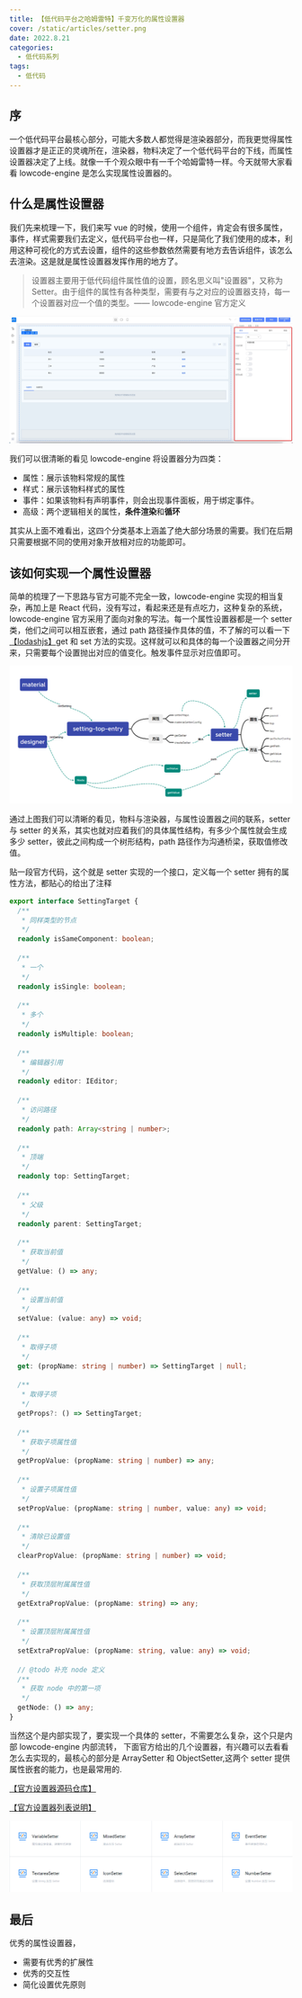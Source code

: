 ```yaml
---
title: 【低代码平台之哈姆雷特】千变万化的属性设置器
cover: /static/articles/setter.png
date: 2022.8.21
categories:
  - 低代码系列
tags: 
  - 低代码
---
```


## 序

一个低代码平台最核心部分，可能大多数人都觉得是渲染器部分，而我更觉得属性设置器才是正正的灵魂所在，渲染器，物料决定了一个低代码平台的下线，而属性设置器决定了上线。就像一千个观众眼中有一千个哈姆雷特一样。今天就带大家看看 lowcode-engine 是怎么实现属性设置器的。

## 什么是属性设置器

我们先来梳理一下，我们来写 vue 的时候，使用一个组件，肯定会有很多属性，事件，样式需要我们去定义，低代码平台也一样，只是简化了我们使用的成本，利用这种可视化的方式去设置，组件的这些参数依然需要有地方去告诉组件，该怎么去渲染。这是就是属性设置器发挥作用的地方了。

> 设置器主要用于低代码组件属性值的设置，顾名思义叫"设置器"，又称为 Setter。由于组件的属性有各种类型，需要有与之对应的设置器支持，每一个设置器对应一个值的类型。—— lowcode-engine 官方定义

![物料](/static/articles/setter.png)

我们可以很清晰的看见 lowcode-engine 将设置器分为四类：

- 属性：展示该物料常规的属性
- 样式：展示该物料样式的属性
- 事件：如果该物料有声明事件，则会出现事件面板，用于绑定事件。
- 高级：两个逻辑相关的属性，**条件渲染**和**循环**

其实从上面不难看出，这四个分类基本上涵盖了绝大部分场景的需要。我们在后期只需要根据不同的使用对象开放相对应的功能即可。

## 该如何实现一个属性设置器

简单的梳理了一下思路与官方可能不完全一致，lowcode-engine 实现的相当复杂，再加上是 React 代码，没有写过，看起来还是有点吃力，这种复杂的系统，lowcode-engine 官方采用了面向对象的写法。每一个属性设置器都是一个 setter 类，他们之间可以相互嵌套，通过 path 路径操作具体的值，不了解的可以看一下[【lodashjs】](https://www.lodashjs.com/)get 和 set 方法的实现。这样就可以和具体的每一个设置器之间分开来，只需要每个设置抛出对应的值变化。触发事件显示对应值即可。

![setter](/static/articles/setter1.png)

通过上图我们可以清晰的看见，物料与渲染器，与属性设置器之间的联系，setter 与 setter 的关系，其实也就对应着我们的具体属性结构，有多少个属性就会生成多少 setter，彼此之间构成一个树形结构，path 路径作为沟通桥梁，获取值修改值。

贴一段官方代码，这个就是 setter 实现的一个接口，定义每一个 setter 拥有的属性方法，都贴心的给出了注释

```typescript
export interface SettingTarget {
  /**
   * 同样类型的节点
   */
  readonly isSameComponent: boolean;

  /**
   * 一个
   */
  readonly isSingle: boolean;

  /**
   * 多个
   */
  readonly isMultiple: boolean;

  /**
   * 编辑器引用
   */
  readonly editor: IEditor;

  /**
   * 访问路径
   */
  readonly path: Array<string | number>;

  /**
   * 顶端
   */
  readonly top: SettingTarget;

  /**
   * 父级
   */
  readonly parent: SettingTarget;

  /**
   * 获取当前值
   */
  getValue: () => any;

  /**
   * 设置当前值
   */
  setValue: (value: any) => void;

  /**
   * 取得子项
   */
  get: (propName: string | number) => SettingTarget | null;

  /**
   * 取得子项
   */
  getProps?: () => SettingTarget;

  /**
   * 获取子项属性值
   */
  getPropValue: (propName: string | number) => any;

  /**
   * 设置子项属性值
   */
  setPropValue: (propName: string | number, value: any) => void;

  /**
   * 清除已设置值
   */
  clearPropValue: (propName: string | number) => void;

  /**
   * 获取顶层附属属性值
   */
  getExtraPropValue: (propName: string) => any;

  /**
   * 设置顶层附属属性值
   */
  setExtraPropValue: (propName: string, value: any) => void;

  // @todo 补充 node 定义
  /**
   * 获取 node 中的第一项
   */
  getNode: () => any;
}
```

当然这个是内部实现了，要实现一个具体的 setter，不需要怎么复杂，这个只是内部 lowcode-engine 内部流转，
下面官方给出的几个设置器，有兴趣可以去看看怎么去实现的，最核心的部分是 ArraySetter 和 ObjectSetter,这两个 setter 提供属性嵌套的能力，也是最常用的.

[【官方设置器源码仓库】](https://github.com/alibaba/lowcode-engine-ext)

[【官方设置器列表说明】](https://www.yuque.com/lce/doc/oc220p#fl46)

![setter](/static/articles/setter2.png)

## 最后

优秀的属性设置器，

- 需要有优秀的扩展性
- 优秀的交互性
- 简化设置优先原则

